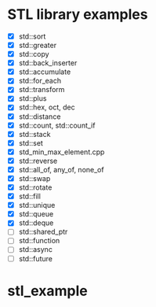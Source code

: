 # STL library examples

- [x] std::sort
- [x] std::greater
- [x] std::copy
- [x] std::back_inserter
- [x] std::accumulate
- [x] std::for_each
- [x] std::transform
- [x] std::plus
- [x] std::hex, oct, dec
- [x] std::distance
- [x] std::count, std::count_if
- [x] std::stack
- [x] std::set
- [x] std_min_max_element.cpp
- [x] std::reverse
- [x] std::all_of, any_of, none_of
- [x] std::swap
- [x] std::rotate
- [x] std::fill
- [x] std::unique
- [x] std::queue
- [x] std::deque
- [ ] std::shared_ptr
- [ ] std::function
- [ ] std::async
- [ ] std::future

# stl_example

